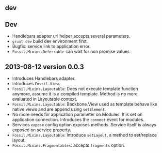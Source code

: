 dev
---

Dev
---

* Handlebars adapter url helper accepts several parameters.
* `grunt dev` build dev environment first.
* Bugfix: service link to application error.
* `Fossil.Mixins.Deferrable` can wait for non promise values.

2013-08-12 version 0.0.3
------------------------

* Introduces Handlebars adapter.
* Introduces `Fossil.View`.
* `Fossil.Mixins.Layoutable`: Does not execute template function anymore, assume
  it is a compiled template. Method is no more evaluated in Layoutable context.
* `Fossil.Mixins.Layoutable`: Backbone.View used as template behave like native
  views and are append using `setElement`.
* No more needs for application parameter on Modules.
  It is set on application connection. Introduces the `connect` event for
  modules.
* Services `expose` config option exposes methods. Service itself is always
  exposed on service property.
* `Fossil.Mixins.Layoutable`: Introduce `setLayout`, a method to set/replace layout.
* `Fossil.Mixins.Fragmentables`: accepts `fragments` option.
